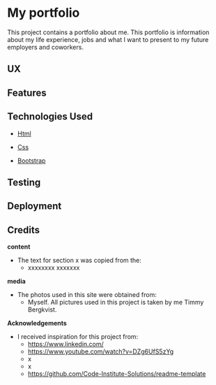 # My portfolio

This project contains a portfolio about me.
This portfolio is information about my life experience,
jobs and what I want to present to my future employers and coworkers.

## UX



## Features


## Technologies Used
- <a href="https://en.wikipedia.org/wiki/HTML" target="_blank"> Html </a>
  
  
- <a href="https://sv.wikipedia.org/wiki/Cascading_Style_Sheets" target="_blank"> Css </a>


- <a href="https://getbootstrap.com/" target="_blank"> Bootstrap </a>
  
## Testing
  
  
## Deployment
  
  
## Credits
  
   **content**
  - The text for section x was copied from the:
    - xxxxxxxx xxxxxxx
  
   **media**
  - The photos used in this site were obtained from:
    - Myself. All pictures used in this project is taken by me Timmy Bergkvist.
    
   **Acknowledgements**
  - I received inspiration for this project from:
    - https://www.linkedin.com/
    - https://www.youtube.com/watch?v=DZg6UfS5zYg
    - x
    - x
    - https://github.com/Code-Institute-Solutions/readme-template
